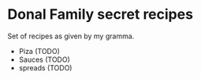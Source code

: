 # Donal Family secret recipes

Set of recipes as given by my gramma.

 - Piza (TODO)
 - Sauces (TODO)
 - spreads (TODO)